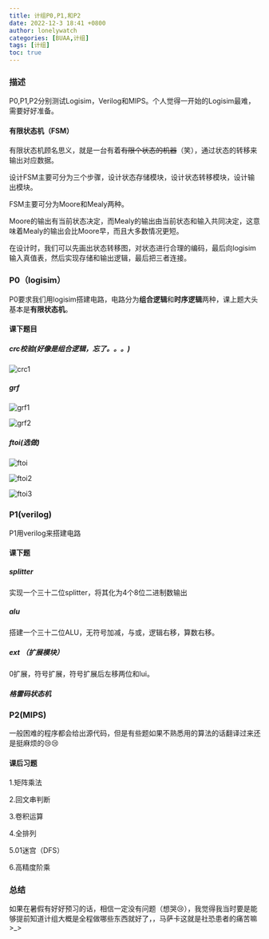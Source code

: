 ```yaml
---
title: 计组P0,P1,和P2
date: 2022-12-3 18:41 +0800
author: lonelywatch
categories: [BUAA,计组]
tags: [计组]
toc: true
---
```


### 描述

P0,P1,P2分别测试Logisim，Verilog和MIPS。个人觉得一开始的Logisim最难，需要好好准备。

#### 有限状态机（FSM）

有限状态机顾名思义，就是一台有着~~有限个状态的机器~~（笑），通过状态的转移来输出对应数据。

设计FSM主要可分为三个步骤，设计状态存储模块，设计状态转移模块，设计输出模块。

FSM主要可分为Moore和Mealy两种。

Moore的输出有当前状态决定，而Mealy的输出由当前状态和输入共同决定，这意味着Mealy的输出会比Moore早，而且大多数情况更短。

在设计时，我们可以先画出状态转移图，对状态进行合理的编码，最后向logisim输入真值表，然后实现存储和输出逻辑，最后把三者连接。

### P0（logisim）

P0要求我们用logisim搭建电路，电路分为**组合逻辑**和**时序逻辑**两种，课上题大头基本是**有限状态机**。

#### 课下题目

##### crc校验(好像是组合逻辑，忘了。。。)

![crc1](https://lonelywatch-1306651324.cos.ap-beijing.myqcloud.com/crc.PNG)

##### grf

![grf1](https://lonelywatch-1306651324.cos.ap-beijing.myqcloud.com/grf.PNG)

![grf2](https://lonelywatch-1306651324.cos.ap-beijing.myqcloud.com/grf2.PNG)

##### ftoi(选做)

![ftoi](https://lonelywatch-1306651324.cos.ap-beijing.myqcloud.com/ftoi.PNG)

![ftoi2](https://lonelywatch-1306651324.cos.ap-beijing.myqcloud.com/ftoi2.PNG)

![ftoi3](https://lonelywatch-1306651324.cos.ap-beijing.myqcloud.com/ftoi3.PNG)

### P1(verilog)

P1用verilog来搭建电路

#### 课下题

##### splitter

 实现一个三十二位splitter，将其化为4个8位二进制数输出

##### alu

搭建一个三十二位ALU，无符号加减，与或，逻辑右移，算数右移。

##### ext （扩展模块）

0扩展，符号扩展，符号扩展后左移两位和lui。

##### 格雷码状态机

### P2(MIPS)

一般困难的程序都会给出源代码，但是有些题如果不熟悉用的算法的话翻译过来还是挺麻烦的:cry::cry:

#### 课后习题

1.矩阵乘法

2.回文串判断

3.卷积运算

4.全排列

5.01迷宫（DFS）

6.高精度阶乘

### 总结

如果在暑假有好好预习的话，相信一定没有问题（想哭😢），我觉得我当时要是能够提前知道计组大概是全程做哪些东西就好了，，马萨卡这就是社恐患者的痛苦嘛>_>

